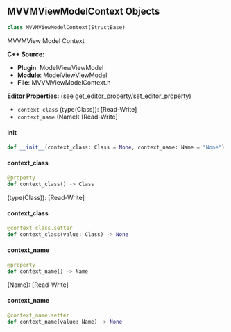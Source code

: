 ## MVVMViewModelContext Objects

```python
class MVVMViewModelContext(StructBase)
```

MVVMView Model Context

**C++ Source:**

- **Plugin**: ModelViewViewModel
- **Module**: ModelViewViewModel
- **File**: MVVMViewModelContext.h

**Editor Properties:** (see get_editor_property/set_editor_property)

- ``context_class`` (type(Class)):  [Read-Write]
- ``context_name`` (Name):  [Read-Write]

<a id="unreal.MVVMViewModelContext.__init__"></a>

#### __init__

```python
def __init__(context_class: Class = None, context_name: Name = "None") -> None
```

<a id="unreal.MVVMViewModelContext.context_class"></a>

#### context_class

```python
@property
def context_class() -> Class
```

(type(Class)):  [Read-Write]

<a id="unreal.MVVMViewModelContext.context_class"></a>

#### context_class

```python
@context_class.setter
def context_class(value: Class) -> None
```

<a id="unreal.MVVMViewModelContext.context_name"></a>

#### context_name

```python
@property
def context_name() -> Name
```

(Name):  [Read-Write]

<a id="unreal.MVVMViewModelContext.context_name"></a>

#### context_name

```python
@context_name.setter
def context_name(value: Name) -> None
```

<a id="unreal.UIFrameworkSimpleEventArgument"></a>